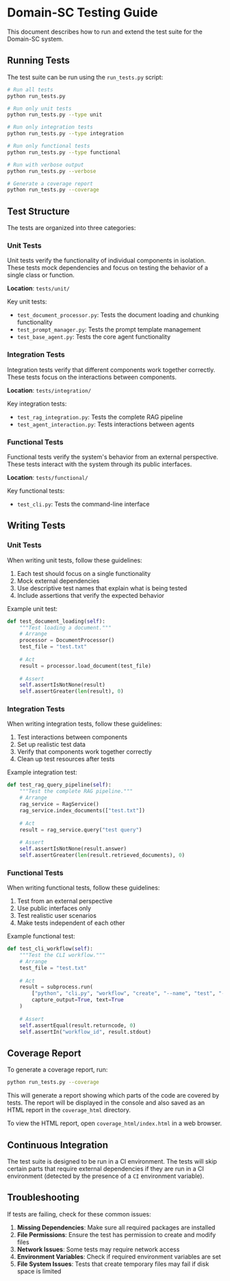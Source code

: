 # Domain-SC Testing Guide

This document describes how to run and extend the test suite for the Domain-SC system.

## Running Tests

The test suite can be run using the `run_tests.py` script:

```bash
# Run all tests
python run_tests.py

# Run only unit tests
python run_tests.py --type unit

# Run only integration tests
python run_tests.py --type integration

# Run only functional tests
python run_tests.py --type functional

# Run with verbose output
python run_tests.py --verbose

# Generate a coverage report
python run_tests.py --coverage
```

## Test Structure

The tests are organized into three categories:

### Unit Tests

Unit tests verify the functionality of individual components in isolation. These tests mock dependencies and focus on testing the behavior of a single class or function.

**Location**: `tests/unit/`

Key unit tests:
- `test_document_processor.py`: Tests the document loading and chunking functionality
- `test_prompt_manager.py`: Tests the prompt template management
- `test_base_agent.py`: Tests the core agent functionality

### Integration Tests

Integration tests verify that different components work together correctly. These tests focus on the interactions between components.

**Location**: `tests/integration/`

Key integration tests:
- `test_rag_integration.py`: Tests the complete RAG pipeline
- `test_agent_interaction.py`: Tests interactions between agents

### Functional Tests

Functional tests verify the system's behavior from an external perspective. These tests interact with the system through its public interfaces.

**Location**: `tests/functional/`

Key functional tests:
- `test_cli.py`: Tests the command-line interface

## Writing Tests

### Unit Tests

When writing unit tests, follow these guidelines:

1. Each test should focus on a single functionality
2. Mock external dependencies
3. Use descriptive test names that explain what is being tested
4. Include assertions that verify the expected behavior

Example unit test:

```python
def test_document_loading(self):
    """Test loading a document."""
    # Arrange
    processor = DocumentProcessor()
    test_file = "test.txt"
    
    # Act
    result = processor.load_document(test_file)
    
    # Assert
    self.assertIsNotNone(result)
    self.assertGreater(len(result), 0)
```

### Integration Tests

When writing integration tests, follow these guidelines:

1. Test interactions between components
2. Set up realistic test data
3. Verify that components work together correctly
4. Clean up test resources after tests

Example integration test:

```python
def test_rag_query_pipeline(self):
    """Test the complete RAG pipeline."""
    # Arrange
    rag_service = RagService()
    rag_service.index_documents(["test.txt"])
    
    # Act
    result = rag_service.query("test query")
    
    # Assert
    self.assertIsNotNone(result.answer)
    self.assertGreater(len(result.retrieved_documents), 0)
```

### Functional Tests

When writing functional tests, follow these guidelines:

1. Test from an external perspective
2. Use public interfaces only
3. Test realistic user scenarios
4. Make tests independent of each other

Example functional test:

```python
def test_cli_workflow(self):
    """Test the CLI workflow."""
    # Arrange
    test_file = "test.txt"
    
    # Act
    result = subprocess.run(
        ["python", "cli.py", "workflow", "create", "--name", "test", "--files", test_file],
        capture_output=True, text=True
    )
    
    # Assert
    self.assertEqual(result.returncode, 0)
    self.assertIn("workflow_id", result.stdout)
```

## Coverage Report

To generate a coverage report, run:

```bash
python run_tests.py --coverage
```

This will generate a report showing which parts of the code are covered by tests. The report will be displayed in the console and also saved as an HTML report in the `coverage_html` directory.

To view the HTML report, open `coverage_html/index.html` in a web browser.

## Continuous Integration

The test suite is designed to be run in a CI environment. The tests will skip certain parts that require external dependencies if they are run in a CI environment (detected by the presence of a `CI` environment variable).

## Troubleshooting

If tests are failing, check for these common issues:

1. **Missing Dependencies**: Make sure all required packages are installed
2. **File Permissions**: Ensure the test has permission to create and modify files
3. **Network Issues**: Some tests may require network access
4. **Environment Variables**: Check if required environment variables are set
5. **File System Issues**: Tests that create temporary files may fail if disk space is limited